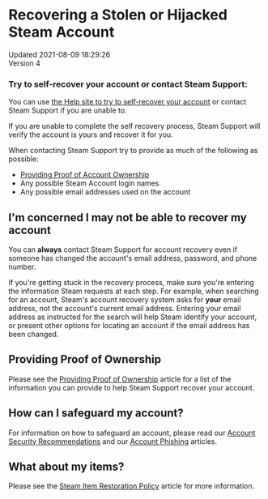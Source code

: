 # Recovering a Stolen or Hijacked Steam Account
Updated 2021-08-09 18:29:26  
Version 4  

### Try to self-recover your account or contact Steam Support:
You can use [the Help site to try to self-recover your account](https://help.steampowered.com/wizard/HelpWithLogin) or contact Steam Support if you are unable to.  
  
If you are unable to complete the self recovery process, Steam Support will verify the account is yours and recover it for you.  
  
When contacting Steam Support try to provide as much of the following as possible:  

* [Providing Proof of Account Ownership](https://help.steampowered.com/en/faqs/view/40A0-8B4B-B54B-C51A)
* Any possible Steam Account login names
* Any possible email addresses used on the account

  
  
## I'm concerned I may not be able to recover my account
  
You can **always** contact Steam Support for account recovery even if someone has changed the account's email address, password, and phone number.  
  
If you're getting stuck in the recovery process, make sure you're entering the information Steam requests at each step. For example, when searching for an account, Steam's account recovery system asks for **your** email address, not the account's current email address. Entering your email address as instructed for the search will help Steam identify your account, or present other options for locating an account if the email address has been changed.  
  
  
## Providing Proof of Ownership
  
Please see the [Providing Proof of Ownership](https://help.steampowered.com/en/faqs/view/40A0-8B4B-B54B-C51A) article for a list of the information you can provide to help Steam Support recover your account.   
  
  
## How can I safeguard my account?
For information on how to safeguard an account, please read our [Account Security Recommendations](https://help.steampowered.com/en/faqs/view/6639-EB3C-EC79-FF60) and our [Account Phishing](https://steamcommunity.com/actions/ReportSuspiciousLogin) articles.  
  
  
## What about my items?
Please see the [Steam Item Restoration Policy](https://help.steampowered.com/en/faqs/view/3B6E-B322-2400-8D24) article for more information.